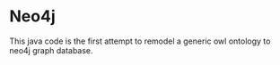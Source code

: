 # Neo4j
This java code is the first attempt to remodel a generic owl ontology to neo4j graph database.
